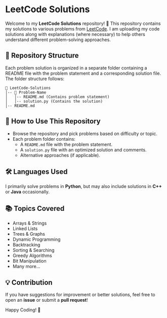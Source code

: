 # LeetCode Solutions

Welcome to my **LeetCode Solutions** repository! 🚀 This repository contains my solutions to various problems from [LeetCode](https://leetcode.com/). I am uploading my code solutions along with explanations (where necessary) to help others understand different problem-solving approaches.

## 📌 Repository Structure
Each problem solution is organized in a separate folder containing a README file with the problem statement and a corresponding solution file. The folder structure follows:
```
📂 LeetCode-Solutions
│-- 📂 Problem-Name
│   │-- README.md (Contains problem statement)
│   │-- solution.py (Contains the solution)
│-- README.md
```

## 🚀 How to Use This Repository
- Browse the repository and pick problems based on difficulty or topic.
- Each problem folder contains:
  - A `README.md` file with the problem statement.
  - A `solution.py` file with an optimized solution and comments.
  - Alternative approaches (if applicable).

## 🛠 Languages Used
I primarily solve problems in **Python**, but may also include solutions in **C++** or **Java** occasionally.

## 📚 Topics Covered
- Arrays & Strings
- Linked Lists
- Trees & Graphs
- Dynamic Programming
- Backtracking
- Sorting & Searching
- Greedy Algorithms
- Bit Manipulation
- Many more...

## 💡 Contribution
If you have suggestions for improvement or better solutions, feel free to open an **issue** or submit a **pull request**!



Happy Coding! 🚀
